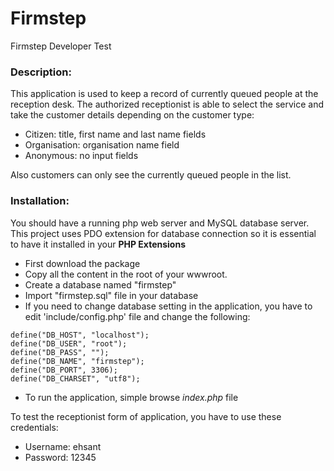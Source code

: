 # Firmstep
Firmstep Developer Test

### Description:

This application is used to keep a record of currently queued people at the reception desk. The authorized receptionist is able to select the service and take the customer details depending on the customer type:
* Citizen: title, first name and last name fields
* Organisation: organisation name field
* Anonymous: no input fields

Also customers can only see the currently queued people in the list.

### Installation:
You should have a running php web server and MySQL database server. This project uses PDO extension for database connection so it is essential to have it installed in your **PHP Extensions**

* First download the package
* Copy all the content in the root of your wwwroot.
* Create a database named "firmstep"
* Import "firmstep.sql" file in your database
* If you need to change database setting in the application, you have to edit 'include/config.php' file and change the following:
```
define("DB_HOST", "localhost");
define("DB_USER", "root");
define("DB_PASS", "");
define("DB_NAME", "firmstep");
define("DB_PORT", 3306);
define("DB_CHARSET", "utf8");
```
* To run the application, simple browse _index.php_ file

To test the receptionist form of application, you have to use these credentials:
* Username: ehsant
* Password: 12345